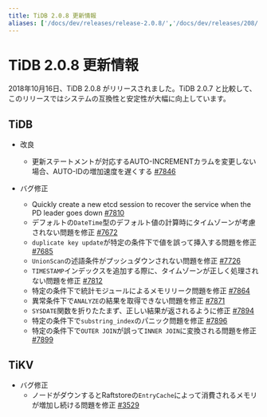 ```yaml
---
title: TiDB 2.0.8 更新情報
aliases: ['/docs/dev/releases/release-2.0.8/','/docs/dev/releases/208/']
---
```


# TiDB 2.0.8 更新情報

2018年10月16日、TiDB 2.0.8 がリリースされました。TiDB 2.0.7 と比較して、このリリースではシステムの互換性と安定性が大幅に向上しています。

## TiDB

+ 改良
    - 更新ステートメントが対応するAUTO-INCREMENTカラムを変更しない場合、AUTO-IDの増加速度を遅くする [#7846](https://github.com/pingcap/tidb/pull/7846)

+ バグ修正
    - Quickly create a new etcd session to recover the service when the PD leader goes down [#7810](https://github.com/pingcap/tidb/pull/7810)
    - デフォルトの`DateTime`型のデフォルト値の計算時にタイムゾーンが考慮されない問題を修正 [#7672](https://github.com/pingcap/tidb/pull/7672)
    - `duplicate key update`が特定の条件下で値を誤って挿入する問題を修正 [#7685](https://github.com/pingcap/tidb/pull/7685)
    - `UnionScan`の述語条件がプッシュダウンされない問題を修正 [#7726](https://github.com/pingcap/tidb/pull/7726)
    - `TIMESTAMP`インデックスを追加する際に、タイムゾーンが正しく処理されない問題を修正 [#7812](https://github.com/pingcap/tidb/pull/7812)
    - 特定の条件下で統計モジュールによるメモリリーク問題を修正 [#7864](https://github.com/pingcap/tidb/pull/7864)
    - 異常条件下で`ANALYZE`の結果を取得できない問題を修正 [#7871](https://github.com/pingcap/tidb/pull/7871)
    -  `SYSDATE`関数を折りたたまず、正しい結果が返されるように修正 [#7894](https://github.com/pingcap/tidb/pull/7894)
    - 特定の条件下で`substring_index`のパニック問題を修正 [#7896](https://github.com/pingcap/tidb/pull/7896)
    - 特定の条件下で`OUTER JOIN`が誤って`INNER JOIN`に変換される問題を修正 [#7899](https://github.com/pingcap/tidb/pull/7899)

## TiKV

+ バグ修正
    - ノードがダウンするとRaftstoreの`EntryCache`によって消費されるメモリが増加し続ける問題を修正 [#3529](https://github.com/tikv/tikv/pull/3529)